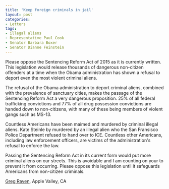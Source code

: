 ```yaml
---
title: 'Keep foreign criminals in jail'
layout: post
categories:
- Letters
tags:
- illegal aliens
- Representative Paul Cook
- Senator Barbara Boxer
- Senator Dianne Feinstein
---
```


Please oppose the Sentencing Reform Act of 2015 as it is currently written. This legislation would release thousands of dangerous non-citizen offenders at a time when the Obama administration has shown a refusal to deport even the most violent criminal aliens.  
  
The refusal of the Obama administration to deport criminal aliens, combined with the prevalence of sanctuary cities, makes the passage of the Sentencing Reform Act a very dangerous proposition. 25% of all federal trafficking convictions and 77% of all drug possession convictions are handed down to non-citizens, with many of these being members of violent gangs such as MS-13.

Countless Americans have been maimed and murdered by criminal illegal aliens. Kate Steinle by murdered by an illegal alien who the San Fransisco Police Department refused to hand over to ICE. Countless other Americans, including law enforcement officers, are victims of the administration's refusal to enforce the law.

Passing the Sentencing Reform Act in its current form would put more criminal aliens on our streets. This is avoidable and I am counting on your to prevent it from occurring. Please oppose this legislation until it safeguards Americans from non-citizen criminals.

[Greg Raven](https://www.gregraven.org), Apple Valley, CA
